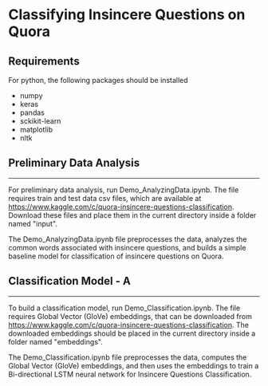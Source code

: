 # Classifying Insincere Questions on Quora

Requirements
------------------
For python, the following packages should be installed
- numpy
- keras
- pandas
- sckikit-learn
- matplotlib
- nltk

## Preliminary Data Analysis
-------------------------
For preliminary data analysis, run Demo_AnalyzingData.ipynb. The file requires train
and test data csv files, which are available at https://www.kaggle.com/c/quora-insincere-questions-classification. Download these files and place them in the current directory
inside a folder named "input".

The Demo_AnalyzingData.ipynb file preprocesses the data, analyzes the common words associated with insincere questions, and builds a simple baseline model for classification of insincere questions on Quora.

## Classification Model - A
------------------------
To build a classification model, run Demo_Classification.ipynb. The file requires Global Vector (GloVe) embeddings, that can be downloaded from https://www.kaggle.com/c/quora-insincere-questions-classification. The downloaded embeddings should be placed in the current directory inside a folder named "embeddings".

The Demo_Classification.ipynb file preprocesses the data, computes the Global Vector (GloVe) embeddings, and then uses the embeddings to train a Bi-directional LSTM neural network for Insincere Questions Classification.
